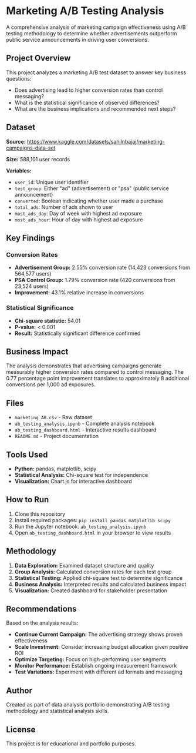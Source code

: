 # Marketing A/B Testing Analysis

A comprehensive analysis of marketing campaign effectiveness using A/B testing methodology to determine whether advertisements outperform public service announcements in driving user conversions.

## Project Overview

This project analyzes a marketing A/B test dataset to answer key business questions:
- Does advertising lead to higher conversion rates than control messaging?
- What is the statistical significance of observed differences?
- What are the business implications and recommended next steps?

## Dataset

**Source:** https://www.kaggle.com/datasets/sahilnbajaj/marketing-campaigns-data-set

**Size:** 588,101 user records

**Variables:**
- `user_id`: Unique user identifier
- `test_group`: Either "ad" (advertisement) or "psa" (public service announcement)
- `converted`: Boolean indicating whether user made a purchase
- `total_ads`: Number of ads shown to user
- `most_ads_day`: Day of week with highest ad exposure
- `most_ads_hour`: Hour of day with highest ad exposure

## Key Findings

### Conversion Rates
- **Advertisement Group:** 2.55% conversion rate (14,423 conversions from 564,577 users)
- **PSA Control Group:** 1.79% conversion rate (420 conversions from 23,524 users)
- **Improvement:** 43.1% relative increase in conversions

### Statistical Significance
- **Chi-square statistic:** 54.01
- **P-value:** < 0.001
- **Result:** Statistically significant difference confirmed

## Business Impact

The analysis demonstrates that advertising campaigns generate measurably higher conversion rates compared to control messaging. The 0.77 percentage point improvement translates to approximately 8 additional conversions per 1,000 ad exposures.

## Files

- `marketing_AB.csv` - Raw dataset
- `ab_testing_analysis.ipynb` - Complete analysis notebook
- `ab_testing_dashboard.html` - Interactive results dashboard
- `README.md` - Project documentation

## Tools Used

- **Python:** pandas, matplotlib, scipy
- **Statistical Analysis:** Chi-square test for independence
- **Visualization:** Chart.js for interactive dashboard

## How to Run

1. Clone this repository
2. Install required packages: `pip install pandas matplotlib scipy`
3. Run the Jupyter notebook: `ab_testing_analysis.ipynb`
4. Open `ab_testing_dashboard.html` in your browser to view results

## Methodology

1. **Data Exploration:** Examined dataset structure and quality
2. **Group Analysis:** Calculated conversion rates for each test group
3. **Statistical Testing:** Applied chi-square test to determine significance
4. **Business Analysis:** Interpreted results and calculated business impact
5. **Visualization:** Created dashboard for stakeholder presentation

## Recommendations

Based on the analysis results:

- **Continue Current Campaign:** The advertising strategy shows proven effectiveness
- **Scale Investment:** Consider increasing budget allocation given positive ROI
- **Optimize Targeting:** Focus on high-performing user segments
- **Monitor Performance:** Establish ongoing measurement framework
- **Test Variations:** Experiment with different ad formats and messaging

## Author

Created as part of data analysis portfolio demonstrating A/B testing methodology and statistical analysis skills.

## License

This project is for educational and portfolio purposes.